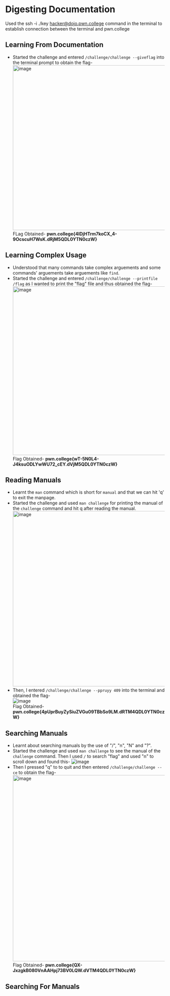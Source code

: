 # Digesting Documentation
Used the ssh -i ./key hacker@dojo.pwn.college command in the terminal to establish connection between the terminal and pwn.college  
## Learning From Documentation
- Started the challenge and entered `/challenge/challenge --giveflag` into the terminal prompt to obtain the flag-
  <img width="519" alt="image" src="https://github.com/user-attachments/assets/2b39f354-990e-42d8-8026-c179aa885c9e">  
  FLag Obtained- **pwn.college{4IDjHTrm7koCX_4-9OcscuH7WsK.dRjM5QDL0YTN0czW}**
## Learning Complex Usage
- Understood that many commands take complex arguements and some commands' arguements take arguements like `find`.
- Started the challenge and entered `/challenge/challenge --printfile /flag` as I wanted to print the "flag" file and thus obtained the flag-
  <img width="531" alt="image" src="https://github.com/user-attachments/assets/0b1a0270-a4ea-475c-afde-b332cbaabb73">  
  Flag Obtained- **pwn.college{wT-5N0L4-J4ksuODLYwWU72_cEY.dVjM5QDL0YTN0czW}**
## Reading Manuals
- Learnt the `man` command which is short for `manual` and that we can hit 'q' to exit the manpage.
- Started the challenge and used `man challenge` for printing the manual of the `challenge` command and hit q after reading the manual.
  <img width="552" alt="image" src="https://github.com/user-attachments/assets/8211b272-ed53-47c1-bd53-edddba50fe61">  
- Then, I entered `/challenge/challenge --ppruyy 409` into the terminal and obtained the flag-  
  ![image](https://github.com/user-attachments/assets/62d6042f-3fcb-4e48-b4cb-aa2a49af12b9)  
  Flag Obtained- **pwn.college{4pUprBuyZySiuZVGu09TBbSo9LM.dRTM4QDL0YTN0czW}**
## Searching Manuals
- Learnt about searching manuals by the use of "/", "n", "N" and "?".
- Started the challenge and used `man challenge` to see the manual of the `challenge` command. Then I used `/` to search "flag" and used "n" to scroll down and found this-
  ![image](https://github.com/user-attachments/assets/9134043c-b612-4e58-acbc-202031e5201a)  
- Then I pressed "q" to to quit and then entered `/challenge/challenge --ce` to obtain the flag-  
  <img width="586" alt="image" src="https://github.com/user-attachments/assets/fc8d5dd8-2f86-4ba0-8d06-9d2f09a7790e">  
  Flag Obtained- **pwn.college{QX-JxzgkB080VnAAHpj73BV0LQW.dVTM4QDL0YTN0czW}**
## Searching For Manuals

  


  


  
